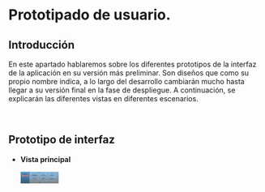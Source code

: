 # Prototipado de usuario.

## Introducción

En este apartado hablaremos sobre los diferentes prototipos de la interfaz de la aplicación en su versión más preliminar. Son diseños que como su propio nombre indica, a lo largo del desarrollo cambiarán mucho hasta llegar a su versión final en la fase de despliegue. A continuación, se explicarán las diferentes vistas en diferentes escenarios.

<br>

## Prototipo de interfaz

- **Vista principal**

  <img src=".\resources\INDEX V2.png" height="25" width="75" />
  
  


